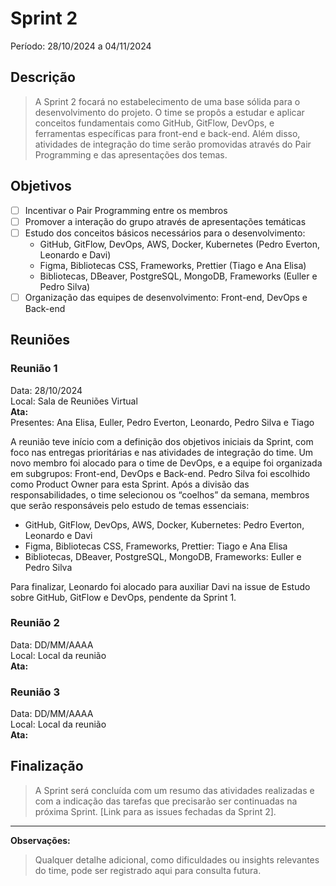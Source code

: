 # Sprint 2
Período: 28/10/2024 a 04/11/2024

## Descrição
> A Sprint 2 focará no estabelecimento de uma base sólida para o desenvolvimento do projeto. O time se propôs a estudar e aplicar conceitos fundamentais como GitHub, GitFlow, DevOps, e ferramentas específicas para front-end e back-end. Além disso, atividades de integração do time serão promovidas através do Pair Programming e das apresentações dos temas.

## Objetivos
- [ ] Incentivar o Pair Programming entre os membros
- [ ] Promover a interação do grupo através de apresentações temáticas
- [ ] Estudo dos conceitos básicos necessários para o desenvolvimento:
  - GitHub, GitFlow, DevOps, AWS, Docker, Kubernetes (Pedro Everton, Leonardo e Davi)
  - Figma, Bibliotecas CSS, Frameworks, Prettier (Tiago e Ana Elisa)
  - Bibliotecas, DBeaver, PostgreSQL, MongoDB, Frameworks (Euller e Pedro Silva)
- [ ] Organização das equipes de desenvolvimento: Front-end, DevOps e Back-end

## Reuniões

### Reunião 1
Data: 28/10/2024  
Local: Sala de Reuniões Virtual  
**Ata:**  
Presentes: Ana Elisa, Euller, Pedro Everton, Leonardo, Pedro Silva e Tiago  

A reunião teve início com a definição dos objetivos iniciais da Sprint, com foco nas entregas prioritárias e nas atividades de integração do time. Um novo membro foi alocado para o time de DevOps, e a equipe foi organizada em subgrupos: Front-end, DevOps e Back-end. Pedro Silva foi escolhido como Product Owner para esta Sprint. Após a divisão das responsabilidades, o time selecionou os “coelhos” da semana, membros que serão responsáveis pelo estudo de temas essenciais:  
  - GitHub, GitFlow, DevOps, AWS, Docker, Kubernetes: Pedro Everton, Leonardo e Davi
  - Figma, Bibliotecas CSS, Frameworks, Prettier: Tiago e Ana Elisa
  - Bibliotecas, DBeaver, PostgreSQL, MongoDB, Frameworks: Euller e Pedro Silva  

Para finalizar, Leonardo foi alocado para auxiliar Davi na issue de Estudo sobre GitHub, GitFlow e DevOps, pendente da Sprint 1.

### Reunião 2
Data: DD/MM/AAAA  
Local: Local da reunião  
**Ata:**  

### Reunião 3
Data: DD/MM/AAAA  
Local: Local da reunião  
**Ata:**  

## Finalização
> A Sprint será concluída com um resumo das atividades realizadas e com a indicação das tarefas que precisarão ser continuadas na próxima Sprint. [Link para as issues fechadas da Sprint 2].

---

**Observações:**
> Qualquer detalhe adicional, como dificuldades ou insights relevantes do time, pode ser registrado aqui para consulta futura.
